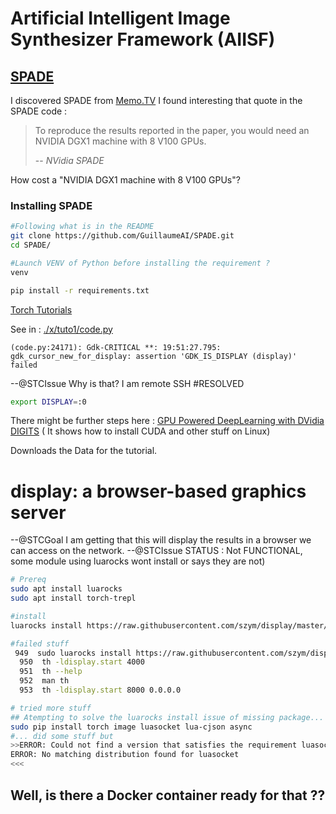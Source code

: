 # Artificial Intelligent Image Synthesizer Framework (AIISF)


## [SPADE](http://guillaumeisabelle.com/r/aif/SPADE/code)

I discovered SPADE from [Memo.TV](http://www.memo.tv/portfolio/epicganguy2019/) 
I found interesting that quote in the SPADE code : 
> To reproduce the results reported in the paper, you would need an NVIDIA DGX1 machine with 8 V100 GPUs.
>
> -- <cite>NVidia SPADE</cite>

How cost a "NVIDIA DGX1 machine with 8 V100 GPUs"?

### Installing SPADE

```sh
#Following what is in the README
git clone https://github.com/GuillaumeAI/SPADE.git
cd SPADE/

#Launch VENV of Python before installing the requirement ?
venv

pip install -r requirements.txt

```
[Torch Tutorials](https://pytorch.org/tutorials)

See in : [./x/tuto1/code.py](./x/transfer_leaning/code.py)

```log
(code.py:24171): Gdk-CRITICAL **: 19:51:27.795: gdk_cursor_new_for_display: assertion 'GDK_IS_DISPLAY (display)' failed
```
--@STCIssue Why is that? I am remote SSH #RESOLVED
```sh
export DISPLAY=:0
```

There might be further steps here : [GPU Powered DeepLearning with DVidia DIGITS](http://www.joyofdata.de/blog/gpu-powered-deeplearning-with-nvidia-digits/) ( It shows how to install CUDA and other stuff on Linux)

Downloads the Data for the tutorial.


# display: a browser-based graphics server
--@STCGoal I am getting that this will display the results in a browser we can access on the network.
--@STCIssue STATUS : Not FUNCTIONAL, some module using luarocks wont install or says they are not)


```sh
# Prereq
sudo apt install luarocks
sudo apt install torch-trepl

#install
luarocks install https://raw.githubusercontent.com/szym/display/master/display-scm-0.rockspec
```

```sh
#failed stuff
 949  sudo luarocks install https://raw.githubusercontent.com/szym/display/master/display-scm-0.rockspec
  950  th -ldisplay.start 4000
  951  th --help
  952  man th
  953  th -ldisplay.start 8000 0.0.0.0
```

```sh
# tried more stuff 
## Atempting to solve the luarocks install issue of missing package...
sudo pip install torch image luasocket lua-cjson async
#... did some stuff but
>>ERROR: Could not find a version that satisfies the requirement luasocket (from versions: none)
ERROR: No matching distribution found for luasocket
<<<

```

## Well, is there a Docker container ready for that ??







